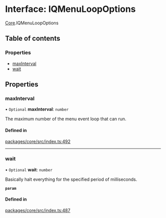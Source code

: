 # Interface: IQMenuLoopOptions

[Core](../modules/Core.md).IQMenuLoopOptions

## Table of contents

### Properties

- [maxInterval](Core.IQMenuLoopOptions.md#maxinterval)
- [wait](Core.IQMenuLoopOptions.md#wait)

## Properties

### maxInterval

• `Optional` **maxInterval**: `number`

The maximum number of the menu event loop that can run.

#### Defined in

[packages/core/src/index.ts:492](https://github.com/iniquitybbs/iniquity/blob/ab60d91/packages/core/src/index.ts#L492)

___

### wait

• `Optional` **wait**: `number`

Basically halt everything for the specified period of milliseconds.

**`param`**

#### Defined in

[packages/core/src/index.ts:487](https://github.com/iniquitybbs/iniquity/blob/ab60d91/packages/core/src/index.ts#L487)
